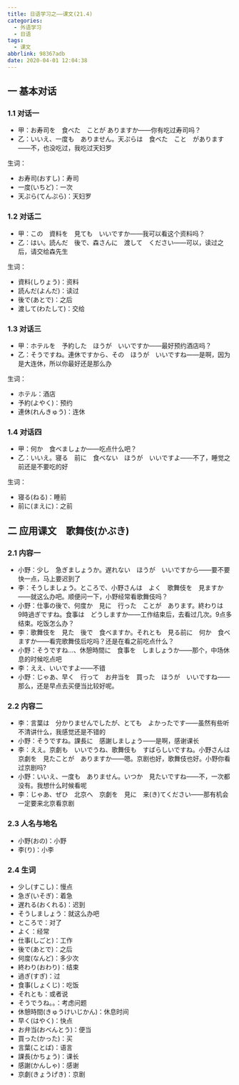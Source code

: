 ```yaml
---
title: 日语学习之——课文(21.4)
categories:
  - 外语学习
  - 日语
tags:
  - 课文
abbrlink: 98367adb
date: 2020-04-01 12:04:38
---
```

## 一 基本对话

### 1.1 对话一

* 甲：お寿司を　食べた　ことが  ありますか——你有吃过寿司吗？
* 乙：いいえ、一度も　ありません。天ぷらは　食べた　こと　があります——不，也没吃过，我吃过天妇罗

<!--more-->

生词： 

* お寿司(おすし)：寿司
* 一度(いちど)：一次
* 天ぷら(てんぷら)：天妇罗

### 1.2 对话二

* 甲：この　資料を　見ても　いいですか——我可以看这个资料吗？
* 乙：はい。読んだ　後で、森さんに　渡して　ください——可以，读过之后，请交给森先生

生词：

* 資料(しりょう)：资料
* 読んだ(よんだ)：读过
* 後で(あとで)：之后
* 渡して(わたして)：交给

### 1.3 对话三

* 甲：ホテルを　予約した　ほうが　いいですか——最好预约酒店吗？
* 乙：そうですね。連休ですから、その　ほうが　いいですね——是啊，因为是大连休，所以你最好还是那么办

生词：

* ホテル：酒店
* 予約(よやく)：预约
* 連休(れんきゅう)：连休

### 1.4 对话四

* 甲：何か　食べましょか——吃点什么吧？
* 乙：いいえ。寝る　前に　食べない　ほうが　いいですよ——不了，睡觉之前还是不要吃的好

生词：

* 寝る(ねる)：睡前
* 前に(まえに)：之前

## 二 应用课文　歌舞伎(かぶき)

### 2.1 内容一

* 小野：少し　急ぎましょうか。遅れない　ほうが　いいですから——要不要快一点，马上要迟到了
*  李：そうしましょう。ところで、小野さんは　よく　歌舞伎を　見ますか——就这么办吧。顺便问一下，小野经常看歌舞伎吗？
* 小野：仕事の後で、何度か　見に　行った　ことが　あります。終わりは　9時過ぎですね。食事は　どうしますか——工作结束后，去看过几次。9点多结束。吃饭怎么办？
* 李：歌舞伎を　見た　後で　食べますか。それとも　見る前に　何か　食べますか——看完歌舞伎后吃吗？还是在看之前吃点什么？
* 小野：そうですね...、休憩時間に　食事を　しましょうか——那个，中场休息的时候吃点吧
* 李：ええ、いいですよ——不错
* 小野：じゃあ、早く　行って　お弁当を　買った　ほうが　いいですね——那么，还是早点去买便当比较好呢。

### 2.2 内容二

* 李：言葉は　分かりませんでしたが、とても　よかったです——虽然有些听不清讲什么，我感觉还是不错的
* 小野：そうですね。課長に　感謝しましょう——是啊，感谢课长
* 李：ええ。京劇も　いいでうね、歌舞伎も　すばらしいですね。小野さんは　京劇を　見たことが　ありますか——嗯。京剧也好，歌舞伎也好。小野你看过京剧吗?
* 小野：いいえ、一度も　ありません。いつか　見たいですね——不，一次都没有。我想什么时候看呢
* 李：じゃあ、ぜひ　北京へ　京劇を　見に　来(き)てください——那有机会一定要来北京看京剧

### 2.3 人名与地名

* 小野(おの)：小野
* 李(り)：小李

### 2.4 生词

* 少し(すこし)：慢点
* 急ぎ(いそぎ)：着急
* 遅れる(おくれる)：迟到
* そうしましょう：就这么办吧
* ところで：对了
* よく：经常
* 仕事(しごと)：工作
* 後で(あとで)：之后
* 何度(なんど)：多少次
* 終わり(おわり)：结束
* 過ぎ(すぎ)：过
* 食事(しょくじ)：吃饭
* それとも：或者说
* そうでうね。。：考虑问题
* 休憩時間(きゅうけいじかん)：休息时间
* 早く(はやく)：快点
* お弁当(おべんとう)：便当
* 買った(かった)：买
* 言葉(ことば)：语言
* 課長(かちょう)：课长
* 感謝(かんしゃ)：感谢
* 京劇(きょうげき)：京剧
